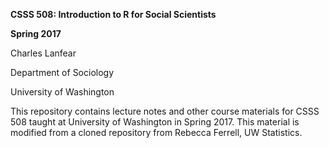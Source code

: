 **CSSS 508: Introduction to R for Social Scientists**

**Spring 2017**

Charles Lanfear

Department of Sociology

University of Washington

This repository contains lecture notes and other course materials for CSSS 508 taught at University of Washington in Spring 2017. This material is modified from a cloned repository from Rebecca Ferrell, UW Statistics.
